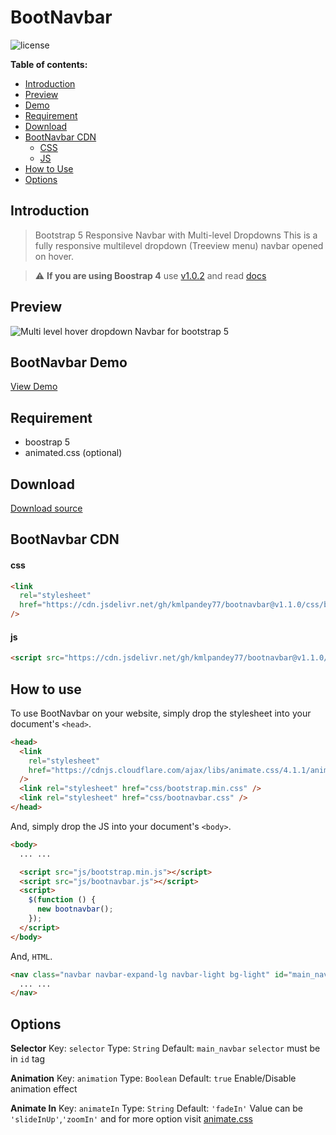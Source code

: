 # BootNavbar

![license](https://img.shields.io/github/license/kmlpandey77/bootnavbar?style=plastic)

**Table of contents:**

- [Introduction](#introduction)
- [Preview](#preview)
- [Demo](#bootnavbar-demo)
- [Requirement](#requirement)
- [Download](#Download)
- [BootNavbar CDN](#bootnavbar-cdn)
  - [CSS](#css)
  - [JS](#js)
- [How to Use](#how-to-use)
- [Options](#options)

## Introduction

> Bootstrap 5 Responsive Navbar with Multi-level Dropdowns
> This is a fully responsive multilevel dropdown (Treeview menu) navbar opened on hover.

> :warning: **If you are using Boostrap 4** use [v1.0.2](https://github.com/kmlpandey77/bootnavbar/releases/tag/v1.0.2) and read [docs]('/README-BOOTSTRAP-4.md')

## Preview

![Multi level hover dropdown Navbar for bootstrap 5](https://raw.githubusercontent.com/kmlpandey77/bootnavbar/master/Preview.png "Navbar Preview")

## BootNavbar Demo

[View Demo](https://kmlpandey77.github.io/bootnavbar)

## Requirement

- boostrap 5
- animated.css (optional)

## Download

[Download source](https://github.com/kmlpandey77/bootnavbar/archive/refs/tags/v1.1.0.zip)

## BootNavbar CDN

#### css

```html
<link
  rel="stylesheet"
  href="https://cdn.jsdelivr.net/gh/kmlpandey77/bootnavbar@v1.1.0/css/bootnavbar.css"
/>
```

#### js

```html
<script src="https://cdn.jsdelivr.net/gh/kmlpandey77/bootnavbar@v1.1.0/js/bootnavbar.js"></script>
```

## How to use

To use BootNavbar on your website, simply drop the stylesheet into your document's `<head>`.

```html
<head>
  <link
    rel="stylesheet"
    href="https://cdnjs.cloudflare.com/ajax/libs/animate.css/4.1.1/animate.min.css"
  />
  <link rel="stylesheet" href="css/bootstrap.min.css" />
  <link rel="stylesheet" href="css/bootnavbar.css" />
</head>
```

And, simply drop the JS into your document's `<body>`.

```html
<body>
  ... ...

  <script src="js/bootstrap.min.js"></script>
  <script src="js/bootnavbar.js"></script>
  <script>
    $(function () {
      new bootnavbar();
    });
  </script>
</body>
```

And, `HTML`.

```html
<nav class="navbar navbar-expand-lg navbar-light bg-light" id="main_navbar">
  ... ...
</nav>
```

## Options

**Selector**
Key: `selector`
Type: `String`
Default: `main_navbar`
`selector` must be in `id` tag

**Animation**
Key: `animation`
Type: `Boolean`
Default: `true`
Enable/Disable animation effect

**Animate In**
Key: `animateIn`
Type: `String`
Default: `'fadeIn'`
Value can be `'slideInUp'`,`'zoomIn'` and for more option visit [animate.css](https://daneden.github.io/animate.css)

